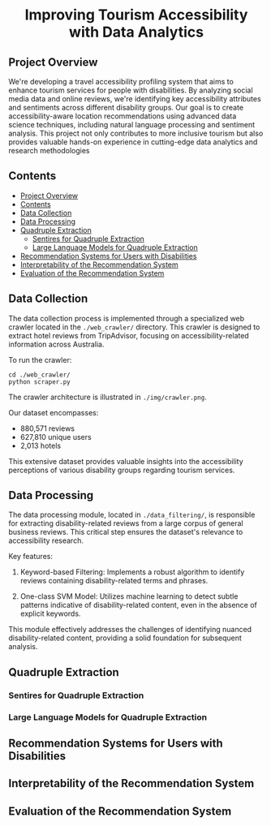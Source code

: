 <h1 align="center"> Improving Tourism Accessibility with Data Analytics </h1>

## Project Overview

We're developing a travel accessibility profiling system that aims to enhance tourism services for people with disabilities. By analyzing social media data and online reviews, we're identifying key accessibility attributes and sentiments across different disability groups. Our goal is to create accessibility-aware location recommendations using advanced data science techniques, including natural language processing and sentiment analysis. This project not only contributes to more inclusive tourism but also provides valuable hands-on experience in cutting-edge data analytics and research methodologies

## Contents
- [Project Overview](#project-overview)
- [Contents](#contents)
- [Data Collection](#data-collection)
- [Data Processing](#data-processing)
- [Quadruple Extraction](#quadruple-extraction)
  - [Sentires for Quadruple Extraction](#sentires-for-quadruple-extraction)
  - [Large Language Models for Quadruple Extraction](#large-language-models-for-quadruple-extraction)
- [Recommendation Systems for Users with Disabilities](#recommendation-systems-for-users-with-disabilities)
- [Interpretability of the Recommendation System](#interpretability-of-the-recommendation-system)
- [Evaluation of the Recommendation System](#evaluation-of-the-recommendation-system)

## Data Collection
The data collection process is implemented through a specialized web crawler located in the `./web_crawler/` directory. This crawler is designed to extract hotel reviews from TripAdvisor, focusing on accessibility-related information across Australia.

To run the crawler:

```
cd ./web_crawler/
python scraper.py
```

The crawler architecture is illustrated in `./img/crawler.png`.

Our dataset encompasses:
- 880,571 reviews
- 627,810 unique users
- 2,013 hotels

This extensive dataset provides valuable insights into the accessibility perceptions of various disability groups regarding tourism services.

## Data Processing
The data processing module, located in `./data_filtering/`, is responsible for extracting disability-related reviews from a large corpus of general business reviews. This critical step ensures the dataset's relevance to accessibility research.

Key features:

1. Keyword-based Filtering: Implements a robust algorithm to identify reviews containing disability-related terms and phrases.

2. One-class SVM Model: Utilizes machine learning to detect subtle patterns indicative of disability-related content, even in the absence of explicit keywords.

This module effectively addresses the challenges of  identifying nuanced disability-related content, providing a solid foundation for subsequent analysis.

## Quadruple Extraction
### Sentires for Quadruple Extraction
### Large Language Models for Quadruple Extraction


## Recommendation Systems for Users with Disabilities

## Interpretability of the Recommendation System

## Evaluation of the Recommendation System
